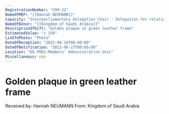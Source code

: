 ```yaml
---
RegistrationNumber: "G99-22"
NameOfMEP: "[[Hannah NEUMANN]]"
Capacity: "Interparliamentary Delegation Chair - Delegation for relations with the Arab Peninsula"
NameOfDonor: "[[Kingdom of Saudi Arabia]]"
DescriptionOfGift: "Golden plaque in green leather frame"
EstimatedValue: "< 150"
LinkToPhoto: "Photo"
DateOfReception: "2022-06-16T00:00:00"
DateOfNotification: "2022-06-23T00:00:00"
Location: "DG PRES-Members' Administration Unit"
Miscellaneous: nan
---
```


# Golden plaque in green leather frame

Received by: Hannah NEUMANN
From: Kingdom of Saudi Arabia
